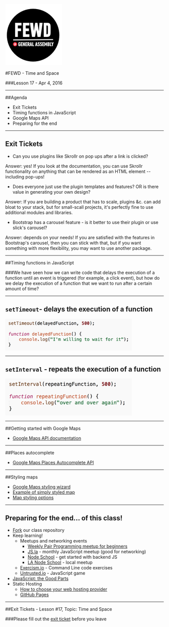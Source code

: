 ![GeneralAssemb.ly](../../img/icons/FEWD_Logo.png)

#FEWD - Time and Space

###Lesson 17 - Apr 4, 2016

 

---


##Agenda

*	Exit Tickets
*	Timing functions in JavaScript
*	Google Maps API
*	Preparing for the end 

---

## Exit Tickets 

*	Can you use plugins like Skrollr on pop ups after a link is clicked?

Answer: yes!  If you look at the documentation, you can use Skrollr functionality on anything that can be rendered as an HTML element -- including pop-ups!

*	Does everyone just use the plugin templates and features? OR is there value in generating your own design?

Answer: If you are building a product that has to scale, plugins &c. can add bloat to your stack, but for small-scall projects, it's perfectly fine to use additional modules and libraries.

*	Bootstrap has a carousel feature - is it better to use their plugin or use slick's carousel?

Answer: depends on your needs!  If you are satisfied with the features in Bootstrap's carousel, then you can stick with that, but if you want something with more flexibility, you may want to use another package.

---
##Timing functions in JavaScript

###We have seen how we can write code that delays the execution of a function until an event is triggered (for example, a click event), but how do we delay the execution of a function that we want to run after a certain amount of time?

---
## `setTimeout`- delays the execution of a function


<img src="img/timeout.png" style="width: 80%;">

---
## `setInterval` - repeats the execution of a function 

<img src="img/interval.png" style="width: 80%;">

---
##Getting started with Google Maps

*	<a href="https://developers.google.com/maps/documentation/javascript/">Google Maps API documentation</a>


---

##Places autocomplete


*	<a href="https://developers.google.com/maps/documentation/javascript/examples/places-autocomplete">Google Maps Places Autocomplete API</a>


---

##Styling maps

*	<a href="http://googlemaps.github.io/js-samples/styledmaps/wizard/index.html">Google Maps styling wizard</a>
*	<a href="https://developers.google.com/maps/documentation/javascript/examples/maptype-styled-simple">Example of simply styled map</a>
*	<a href="https://developers.google.com/maps/documentation/javascript/styling#overview">Map styling options</a>

---
## Preparing for the end... of this class!

*	<a href="https://help.github.com/articles/fork-a-repo/">Fork</a> our class repository
*	Keep learning!
	*	Meetups and networking events 
		*	<a href="http://www.meetup.com/la-fullstack/">Weekly Pair Programming meetup for beginners</a>
		*	<a href="js.la">JS.la</a> - monthly JavaScript meetup (good for networking)
		*	<a href="http://nodeschool.io/">Node School</a> - get started with backend JS 
		*	<a href="http://nodeschool.io/los-angeles/">LA Node School</a> - local meetup 
	*	<a href="http://exercism.io/">Exercism.io</a> - Command Line code exercises
	*	<a href="https://alexnisnevich.github.io/untrusted/">Untrusted.io</a> - JavaScript  game
*	<a href="http://shop.oreilly.com/product/9780596517748.do">JavaScript: the Good Parts</a>
*	Static Hosting
	*	<a href="http://www.sitepoint.com/how-to-choose-your-web-hosting-provider/">How to choose your web hosting provider</a>
	*	<a href="../../Week_00_GitHub/ghPages.pdf">GitHub Pages</a>

	

---


##Exit Tickets - Lesson #17, Topic: Time and Space


###Please fill out the <a href="https://docs.google.com/forms/d/1Iw2zghHfGgeM1p1G16F6kLi7KViv28tG3HVNnoM3PAc/viewform">exit ticket</a> before you leave